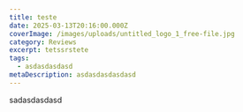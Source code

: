 ```yaml
---
title: teste
date: 2025-03-13T20:16:00.000Z
coverImage: /images/uploads/untitled_logo_1_free-file.jpg
category: Reviews
excerpt: tetssrstete
tags:
  - asdasdasdasd
metaDescription: asdasdasdasdasd
---
```

sadasdasdasd
